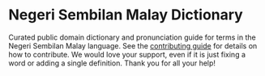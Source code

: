 
# Negeri Sembilan Malay Dictionary

Curated public domain dictionary and pronunciation guide for terms in the Negeri Sembilan Malay language. See the [contributing guide](https://github.com/drumworkteam/term/blob/make/.github/contributing.md) for details on how to contribute. We would love your support, even if it is just fixing a word or adding a single definition. Thank you for all your help!